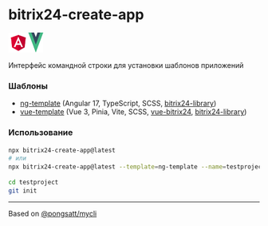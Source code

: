 # bitrix24-create-app

<img src="templates/ng-template/src/assets/angular.svg" alt="angular" width="40" height="40"/><img src="templates/vue-template/public/vue.svg" alt="vue" width="30" height="40"/>

Интерфейс командной строки для установки шаблонов приложений

### Шаблоны

* [ng-template](https://github.com/astrotrain55/bitrix24-create-app/tree/master/templates/ng-template#readme) (Angular 17, TypeScript, SCSS, [bitrix24-library](https://www.npmjs.com/package/bitrix24-library))
* [vue-template](https://github.com/astrotrain55/bitrix24-create-app/tree/master/templates/vue-template#readme) (Vue 3, Pinia, Vite, SCSS, [vue-bitrix24](https://www.npmjs.com/package/vue-bitrix24), [bitrix24-library](https://www.npmjs.com/package/bitrix24-library))

### Использование

```sh
npx bitrix24-create-app@latest
# или
npx bitrix24-create-app@latest --template=ng-template --name=testproject
```
```sh
cd testproject
git init
```

___

Based on [@pongsatt/mycli](https://github.com/pongsatt/mycli)
